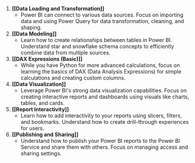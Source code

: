 1. **[[Data Loading and Transformation]]**
    - Power BI can connect to various data sources. Focus on importing data and using Power Query for data transformation, cleaning, and shaping.
2. **[[Data Modeling]]**
    - Learn how to create relationships between tables in Power BI. Understand star and snowflake schema concepts to efficiently combine data from multiple sources.
3. **[[DAX Expressions (Basic)]]**
    - While you have Python for more advanced calculations, focus on learning the basics of DAX (Data Analysis Expressions) for simple calculations and creating custom columns.
4. **[[Data Visualization]]**
    - Leverage Power BI's strong data visualization capabilities. Focus on creating interactive reports and dashboards using visuals like charts, tables, and cards.
5. **[[Report Interactivity]]**
    - Learn how to add interactivity to your reports using slicers, filters, and bookmarks. Understand how to create drill-through experiences for users.
6. **[[Publishing and Sharing]]**
    - Understand how to publish your Power BI reports to the Power BI Service and share them with others. Focus on managing access and sharing settings.